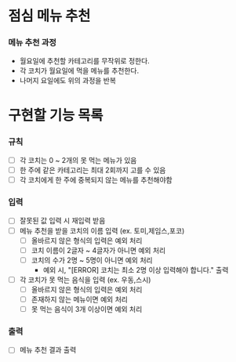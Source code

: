 # 점심 메뉴 추천
### 메뉴 추천 과정
- 월요일에 추천할 카테고리를 무작위로 정한다.
- 각 코치가 월요일에 먹을 메뉴를 추천한다.
- 나머지 요일에도 위의 과정을 반복

# 구현할 기능 목록
### 규칙
- [ ] 각 코치는 0 ~ 2개의 못 먹는 메뉴가 있음
- [ ] 한 주에 같은 카테고리는 최대 2회까지 고를 수 있음
- [ ] 각 코치에게 한 주에 중복되지 않는 메뉴를 추천해야함

### 입력
- [ ] 잘못된 값 입력 시 재입력 받음 
- [ ] 메뉴 추천을 받을 코치의 이름 입력 (ex. 토미,제임스,포코)
  - [ ] 올바르지 않은 형식의 입력은 예외 처리
  - [ ] 코치 이름이 2글자 ~ 4글자가 아니면 예외 처리
  - [ ] 코치의 수가 2명 ~ 5명이 아니면 예외 처리
    - 예외 시, "[ERROR] 코치는 최소 2명 이상 입력해야 합니다." 출력
- [ ] 각 코치가 못 먹는 음식을 입력 (ex. 우동,스시)
  - [ ] 올바르지 않은 형식의 입력은 예외 처리
  - [ ] 존재하지 않는 메뉴이면 예외 처리
  - [ ] 못 먹는 음식이 3개 이상이면 예외 처리

### 출력
- [ ] 메뉴 추천 결과 출력
